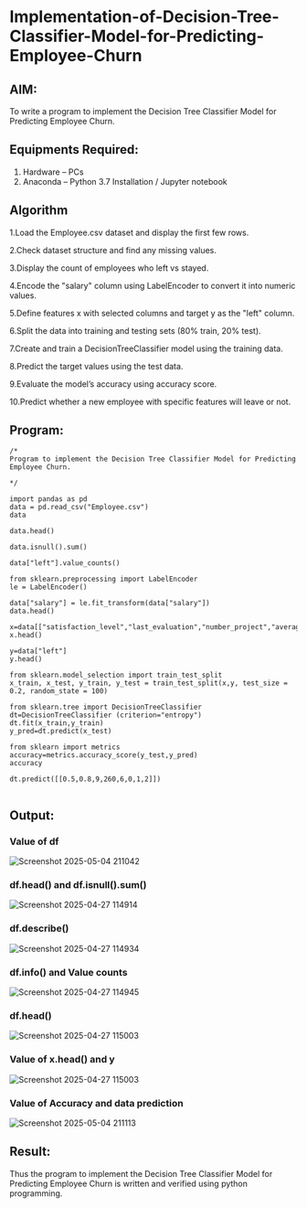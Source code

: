 # Implementation-of-Decision-Tree-Classifier-Model-for-Predicting-Employee-Churn

## AIM:
To write a program to implement the Decision Tree Classifier Model for Predicting Employee Churn.

## Equipments Required:
1. Hardware – PCs
2. Anaconda – Python 3.7 Installation / Jupyter notebook

## Algorithm
1.Load the Employee.csv dataset and display the first few rows.

2.Check dataset structure and find any missing values.

3.Display the count of employees who left vs stayed.

4.Encode the "salary" column using LabelEncoder to convert it into numeric values.

5.Define features x with selected columns and target y as the "left" column.

6.Split the data into training and testing sets (80% train, 20% test).

7.Create and train a DecisionTreeClassifier model using the training data.

8.Predict the target values using the test data.

9.Evaluate the model’s accuracy using accuracy score.

10.Predict whether a new employee with specific features will leave or not. 

## Program:
```
/*
Program to implement the Decision Tree Classifier Model for Predicting Employee Churn.

*/

import pandas as pd
data = pd.read_csv("Employee.csv")
data

data.head()

data.isnull().sum()

data["left"].value_counts()

from sklearn.preprocessing import LabelEncoder
le = LabelEncoder()

data["salary"] = le.fit_transform(data["salary"])
data.head()

x=data[["satisfaction_level","last_evaluation","number_project","average_montly_hours","time_spend_company","Work_accident","promotion_last_5years","salary"]]
x.head()

y=data["left"]
y.head()

from sklearn.model_selection import train_test_split
x_train, x_test, y_train, y_test = train_test_split(x,y, test_size = 0.2, random_state = 100)

from sklearn.tree import DecisionTreeClassifier
dt=DecisionTreeClassifier (criterion="entropy")
dt.fit(x_train,y_train)
y_pred=dt.predict(x_test)

from sklearn import metrics
accuracy=metrics.accuracy_score(y_test,y_pred)
accuracy

dt.predict([[0.5,0.8,9,260,6,0,1,2]])


```

## Output:
### Value of df
![Screenshot 2025-05-04 211042](https://github.com/user-attachments/assets/633937ca-d3a4-4470-98bb-e3a3d950fef2)

### df.head() and df.isnull().sum()
![Screenshot 2025-04-27 114914](https://github.com/user-attachments/assets/56a8dfa4-cd4f-435b-bb28-594f870c2e63)
### df.describe()
![Screenshot 2025-04-27 114934](https://github.com/user-attachments/assets/0685d091-a2cc-4335-973f-c83547b3456f)
### df.info() and Value counts
![Screenshot 2025-04-27 114945](https://github.com/user-attachments/assets/ad1d5258-322b-4f05-9eef-d0ec50e86005)
### df.head()
![Screenshot 2025-04-27 115003](https://github.com/user-attachments/assets/c4d39916-5bff-4a3c-a92a-d6193b363730)
### Value of x.head() and y
![Screenshot 2025-04-27 115003](https://github.com/user-attachments/assets/66bc82ad-9915-4e83-8950-0f6560a0db23)
### Value of Accuracy and data prediction
![Screenshot 2025-05-04 211113](https://github.com/user-attachments/assets/d2a6da40-8891-40ec-84ca-8d3508332620)



## Result:
Thus the program to implement the  Decision Tree Classifier Model for Predicting Employee Churn is written and verified using python programming.
